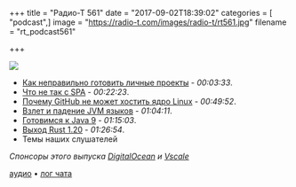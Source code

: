 +++
title = "Радио-Т 561"
date = "2017-09-02T18:39:02"
categories = [ "podcast",]
image = "https://radio-t.com/images/radio-t/rt561.jpg"
filename = "rt_podcast561"

+++

![](https://radio-t.com/images/radio-t/rt561.jpg)

- [Как неправильно готовить личные проекты](https://elsyms.com/the-art-of-over-engineering-your-side-projects/) - *00:03:33*.
- [Что не так с SPA](https://medium.freecodecamp.org/why-i-hate-your-single-page-app-f08bb4ff9134?gi=dbfc70243139) - *00:22:23*.
- [Почему GitHub не может хостить ядро Linux](https://habrahabr.ru/post/336470/) - *00:49:52*.
- [Взлет и падение JVM языков](https://blog.frankel.ch/rise-fall-jvm-languages/) - *01:04:11*.
- [Готовимся к Java 9](https://habrahabr.ru/company/jugru/blog/336864/) - *01:15:03*.
- [Выход Rust 1.20](https://blog.rust-lang.org/2017/08/31/Rust-1.20.html) - *01:26:54*.
- Темы наших слушателей

*Спонсоры этого выпуска [DigitalOcean](https://do.co/radiot) и [Vscale](http://bit.ly/radio-t_vscale)*

[аудио](https://cdn.radio-t.com/rt_podcast561.mp3) • [лог чата](http://chat.radio-t.com/logs/radio-t-561.html)
<audio src="https://cdn.radio-t.com/rt_podcast561.mp3" preload="none"></audio>
